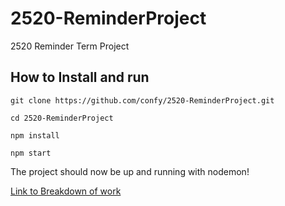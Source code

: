 # 2520-ReminderProject
2520 Reminder Term Project


## How to Install and run
```git clone https://github.com/confy/2520-ReminderProject.git```

```cd 2520-ReminderProject```

```npm install```

```npm start```

The project should now be up and running with nodemon!

[Link to Breakdown of work](https://github.com/confy/2520-ReminderProject/blob/main/breakdownOfWork.MD)

